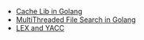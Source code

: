* [Cache Lib in Golang](/blogs/cache.md)
* [MultiThreaded File Search in Golang](/blogs/multithred_search.md)
* [LEX and YACC](/blogs/lexandyacc.md)